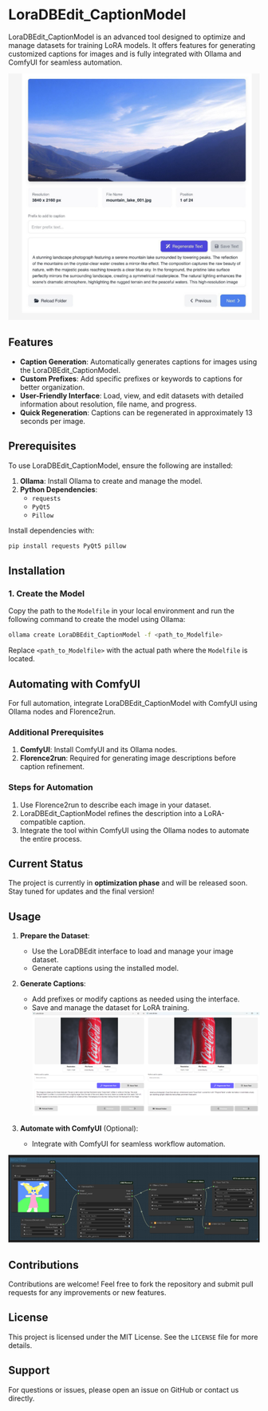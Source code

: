 # LoraDBEdit_CaptionModel

LoraDBEdit_CaptionModel is an advanced tool designed to optimize and manage datasets for training LoRA models. It offers features for generating customized captions for images and is fully integrated with Ollama and ComfyUI for seamless automation.

![LoraDBEdit](image/example_image.jpg)

## Features

- **Caption Generation**: Automatically generates captions for images using the LoraDBEdit_CaptionModel.
- **Custom Prefixes**: Add specific prefixes or keywords to captions for better organization.
- **User-Friendly Interface**: Load, view, and edit datasets with detailed information about resolution, file name, and progress.
- **Quick Regeneration**: Captions can be regenerated in approximately 13 seconds per image.

## Prerequisites

To use LoraDBEdit_CaptionModel, ensure the following are installed:

1. **Ollama**: Install Ollama to create and manage the model.
2. **Python Dependencies**:
   - `requests`
   - `PyQt5`
   - `Pillow`

Install dependencies with:
```bash
pip install requests PyQt5 pillow
```

## Installation

### 1. Create the Model
Copy the path to the `Modelfile` in your local environment and run the following command to create the model using Ollama:
```bash
ollama create LoraDBEdit_CaptionModel -f <path_to_Modelfile>
```
Replace `<path_to_Modelfile>` with the actual path where the `Modelfile` is located.

## Automating with ComfyUI

For full automation, integrate LoraDBEdit_CaptionModel with ComfyUI using Ollama nodes and Florence2run.

### Additional Prerequisites
1. **ComfyUI**: Install ComfyUI and its Ollama nodes.
2. **Florence2run**: Required for generating image descriptions before caption refinement.

### Steps for Automation
1. Use Florence2run to describe each image in your dataset.
2. LoraDBEdit_CaptionModel refines the description into a LoRA-compatible caption.
3. Integrate the tool within ComfyUI using the Ollama nodes to automate the entire process.

## Current Status

The project is currently in **optimization phase** and will be released soon. Stay tuned for updates and the final version!

## Usage

1. **Prepare the Dataset**:
   - Use the LoraDBEdit interface to load and manage your image dataset.
   - Generate captions using the installed model.
  
2. **Generate Captions**:
   - Add prefixes or modify captions as needed using the interface.
   - Save and manage the dataset for LoRA training.
![LoraDBEdit](image/compare.png)

3. **Automate with ComfyUI** (Optional):
   - Integrate with ComfyUI for seamless workflow automation.

![LoraDBEdit](image/COMFYUI_workflow.png)

## Contributions
Contributions are welcome! Feel free to fork the repository and submit pull requests for any improvements or new features.

## License
This project is licensed under the MIT License. See the `LICENSE` file for more details.

## Support
For questions or issues, please open an issue on GitHub or contact us directly.
